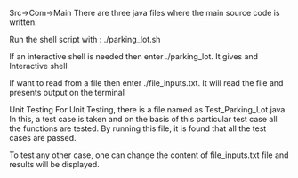 Src->Com->Main
There are three java files where the main source code is written.



Run the shell script with : ./parking_lot.sh

If an interactive shell is needed then enter ./parking_lot. It gives and Interactive shell

If want to read from a file then enter ./file_inputs.txt. It will read the file and presents output on the terminal


Unit Testing
For Unit Testing, there is a file named as Test_Parking_Lot.java
In this, a test case is taken and on the basis of this particular test case all the functions are tested.
By running this file, it is found that all the test cases are passed.


To test any other case, one can change the content of file_inputs.txt file and results will be displayed.
